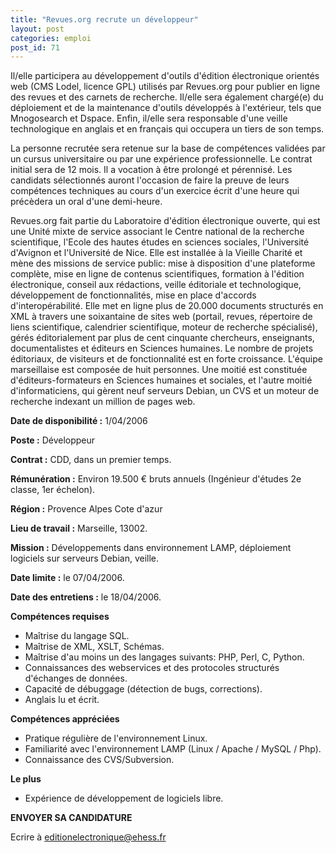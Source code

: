 ```yaml
---
title: "Revues.org recrute un développeur"
layout: post
categories: emploi
post_id: 71
---
```

Il/elle participera au développement d'outils d'édition électronique orientés web (CMS Lodel, licence GPL) utilisés par Revues.org pour publier en ligne des revues et des carnets de recherche. Il/elle sera également chargé(e) du déploiement et de la maintenance d'outils développés à l'extérieur, tels que Mnogosearch et Dspace. Enfin, il/elle sera responsable d'une veille technologique en anglais et en français qui occupera un tiers de son temps.

La personne recrutée sera retenue sur la base de compétences validées par un cursus universitaire ou par une expérience professionnelle. Le contrat initial sera de 12 mois. Il a vocation à être prolongé et pérennisé. Les candidats sélectionnés auront l'occasion de faire la preuve de leurs compétences techniques au cours d'un exercice écrit d'une heure qui précèdera un oral d'une demi-heure.

Revues.org fait partie du Laboratoire d'édition électronique ouverte, qui est une Unité mixte de service associant le Centre national de la recherche scientifique, l'Ecole des hautes études en sciences sociales, l'Université d'Avignon et l'Université de Nice. Elle est installée à la Vieille Charité et mène des missions de service public: mise à disposition d'une plateforme complète, mise en ligne de contenus scientifiques, formation à l'édition électronique, conseil aux rédactions, veille éditoriale et technologique, développement de fonctionnalités, mise en place d'accords d'interopérabilité. Elle met en ligne plus de 20.000 documents structurés en XML à travers une soixantaine de sites web (portail, revues, répertoire de liens scientifique, calendrier scientifique, moteur de recherche spécialisé), gérés éditorialement par plus de cent cinquante chercheurs, enseignants, documentalistes et éditeurs en Sciences humaines. Le nombre de projets éditoriaux, de visiteurs et de fonctionnalité est en forte croissance. L'équipe marseillaise est composée de huit personnes. Une moitié est constituée d'éditeurs-formateurs en Sciences humaines et sociales, et l'autre moitié d'informaticiens, qui gèrent neuf serveurs Debian, un CVS et un moteur de recherche indexant un million de pages web.

**Date de disponibilité :** 1/04/2006

**Poste :** Développeur

**Contrat :** CDD, dans un premier temps.

**Rémunération :** Environ 19.500 € bruts annuels (Ingénieur d'études 2e classe, 1er échelon).

**Région :** Provence Alpes Cote d'azur

**Lieu de travail :** Marseille, 13002.

**Mission :** Développements dans environnement LAMP, déploiement logiciels sur serveurs Debian, veille.

**Date limite :** le 07/04/2006.

**Date des entretiens :** le 18/04/2006.

**Compétences requises**

- Maîtrise du langage SQL.
- Maîtrise de XML, XSLT, Schémas.
- Maîtrise d'au moins un des langages suivants: PHP, Perl, C, Python.
- Connaissances des webservices et des protocoles structurés d'échanges de données.
- Capacité de débuggage (détection de bugs, corrections).
- Anglais lu et écrit.

**Compétences appréciées**

- Pratique régulière de l'environnement Linux.
- Familiarité avec l'environnement LAMP (Linux / Apache / MySQL / Php).
- Connaissance des CVS/Subversion.

**Le plus**

- Expérience de développement de logiciels libre.

**ENVOYER SA CANDIDATURE**

Ecrire à <editionelectronique@ehess.fr>
